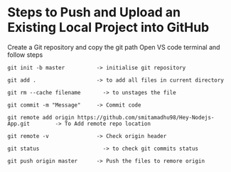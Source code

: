 # Steps to Push and Upload an Existing Local Project into GitHub

  Create a Git repository and copy the git path
	Open VS code terminal and follow steps

	git init -b master	        -> initialise git repository

	git add . 	                -> to add all files in current directory

	git rm --cache filename 	  -> to unstages the file

	git commit -m "Message"	    -> Commit code
		
	git remote add origin https://github.com/smitamadhu98/Hey-Nodejs-App.git		-> To Add remote repo location 

	git remote -v 	            -> Check origin header
	
	git status 		              -> to check git commits status

	git push origin master      -> Push the files to remore origin

